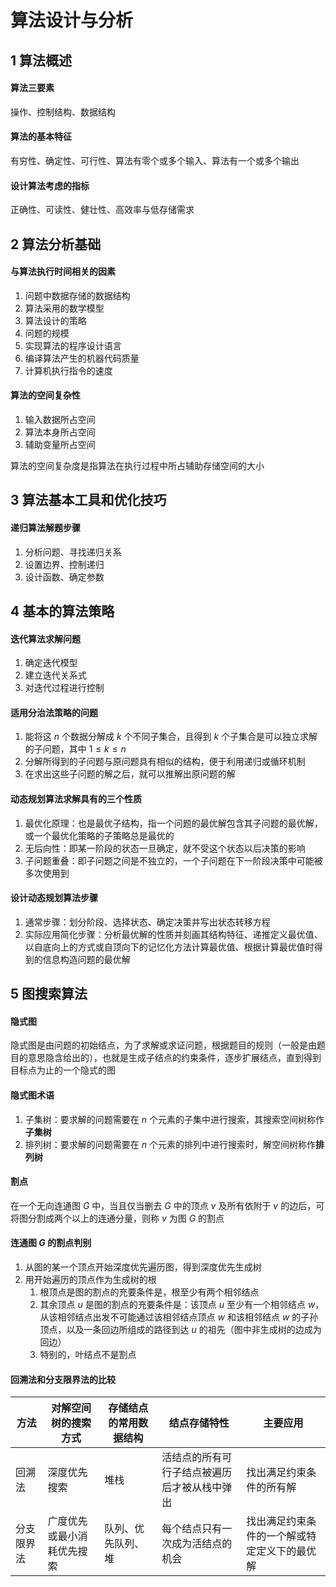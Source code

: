 # 算法设计与分析

## 1 算法概述
#### 算法三要素
操作、控制结构、数据结构

#### 算法的基本特征
有穷性、确定性、可行性、算法有零个或多个输入、算法有一个或多个输出

#### 设计算法考虑的指标
正确性、可读性、健壮性、高效率与低存储需求

## 2 算法分析基础
#### 与算法执行时间相关的因素

1. 问题中数据存储的数据结构
1. 算法采用的数学模型
1. 算法设计的策略
1. 问题的规模
1. 实现算法的程序设计语言
1. 编译算法产生的机器代码质量
1. 计算机执行指令的速度

#### 算法的空间复杂性

1. 输入数据所占空间
1. 算法本身所占空间
1. 辅助变量所占空间

算法的空间复杂度是指算法在执行过程中所占辅助存储空间的大小

## 3 算法基本工具和优化技巧
#### 递归算法解题步骤

1. 分析问题、寻找递归关系
1. 设置边界、控制递归
1. 设计函数、确定参数

## 4 基本的算法策略

#### 迭代算法求解问题

1. 确定迭代模型
1. 建立迭代关系式
1. 对迭代过程进行控制

#### 适用分治法策略的问题

1. 能将这 $n$ 个数据分解成 $k$ 个不同子集合，且得到 $k$ 个子集合是可以独立求解的子问题，其中 $1 \le k\le n$
1. 分解所得到的子问题与原问题具有相似的结构，便于利用递归或循环机制
1. 在求出这些子问题的解之后，就可以推解出原问题的解

#### 动态规划算法求解具有的三个性质

1. 最优化原理：也是最优子结构，指一个问题的最优解包含其子问题的最优解，或一个最优化策略的子策略总是最优的
1. 无后向性：即某一阶段的状态一旦确定，就不受这个状态以后决策的影响
1. 子问题重叠：即子问题之间是不独立的，一个子问题在下一阶段决策中可能被多次使用到

#### 设计动态规划算法步骤

1. 通常步骤：划分阶段、选择状态、确定决策并写出状态转移方程
1. 实际应用简化步骤：分析最优解的性质并刻画其结构特征、递推定义最优值、以自底向上的方式或自顶向下的记忆化方法计算最优值、根据计算最优值时得到的信息构造问题的最优解

## 5 图搜索算法

#### 隐式图

隐式图是由问题的初始结点，为了求解或求证问题，根据题目的规则（一般是由题目的意思隐含给出的），也就是生成子结点的约束条件，逐步扩展结点，直到得到目标点为止的一个隐式的图

#### 隐式图术语

1. 子集树：要求解的问题需要在 $n$ 个元素的子集中进行搜索，其搜索空间树称作**子集树**
1. 排列树：要求解的问题需要在 $n$ 个元素的排列中进行搜索时，解空间树称作**排列树**

#### 割点

在一个无向连通图 $G$ 中，当且仅当删去 $G$ 中的顶点 $v$ 及所有依附于 $v$ 的边后，可将图分割成两个以上的连通分量，则称 $v$ 为图 $G$ 的割点

#### 连通图 $G$ 的割点判别
1. 从图的某一个顶点开始深度优先遍历图，得到深度优先生成树
1. 用开始遍历的顶点作为生成树的根
    1. 根顶点是图的割点的充要条件是，根至少有两个相邻结点
    1. 其余顶点 $u$ 是图的割点的充要条件是：该顶点 $u$ 至少有一个相邻结点 $w$，从该相邻结点出发不可能通过该相邻结点顶点 $w$ 和该相邻结点 $w$ 的子孙顶点，以及一条回边所组成的路径到达 $u$ 的祖先（图中非生成树的边成为回边）
    1. 特别的，叶结点不是割点

#### 回溯法和分支限界法的比较

| 方法       | 对解空间树的搜索方式       | 存储结点的常用数据结构 | 结点存储特性                         | 主要应用                                   |  
|------------|----------------------------|------------------------|--------------------------------------|------------------------------------------|  
| 回溯法    | 深度优先搜索               | 堆栈                   | 活结点的所有可行子结点被遍历后才被从栈中弹出 | 找出满足约束条件的所有解                   |  
| 分支限界法 | 广度优先或最小消耗优先搜索 | 队列、优先队列、堆     | 每个结点只有一次成为活结点的机会     | 找出满足约束条件的一个解或特定定义下的最优解 |